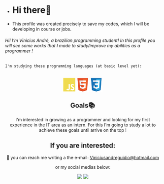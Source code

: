 - # Hi there:wave:
- This profile was created precisely to save my codes, which I will be developing in course or jobs.


###### Hi! I’m Vinicius André, a brazilian programming student! In this profile you will see some works that I made to study/improve my abilities as a programmer ! 

    I'm studying these programming languages (at basic level yet):

 


<div align="center">

<div style="display: inline_block"><br>
  <img align="center" alt="VinnySoares12-Js" height="45" width="40" src="https://raw.githubusercontent.com/devicons/devicon/master/icons/javascript/javascript-plain.svg">
  
  <img align="center" alt="VinnySoares12-HTML" height="45" width="40" src="https://raw.githubusercontent.com/devicons/devicon/master/icons/html5/html5-original.svg">
  
  <img align="center" alt="VinnySoares12-CSS" height="45" width="40" src="https://raw.githubusercontent.com/devicons/devicon/master/icons/css3/css3-original.svg">
  
 
  



 </div>
  
  ## Goals:books:
   I'm interested in growing as a programmer and looking for my first experience in the IT area as an intern. For this I'm going to study a lot to achieve these goals until arrive on the top !
  
 
  
  
  
  
  ## If you are interested:
  :e-mail: you can reach me writing a the e-mail: Viniciusandreguidio@hotmail.com
  
  or my social medias below:
  
   <div> 
 
  <a href="https://www.instagram.com/povinnys/" target="_blank"><img src="https://img.shields.io/badge/-Instagram-%23E4405F?style=for-the-badge&logo=instagram&logoColor=white" target="_blank"></a> <a href="https://www.linkedin.com/in/vinicius-andr%C3%A9-a14426163/" target="_blank"><img src="https://img.shields.io/badge/-LinkedIn-%230077B5?style=for-the-badge&logo=linkedin&logoColor=white" target="_blank"></a> 
 
  
 
</div>
